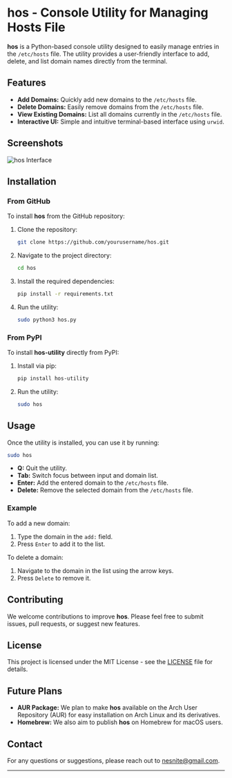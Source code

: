 
# hos - Console Utility for Managing Hosts File

**hos** is a Python-based console utility designed to easily manage entries in the `/etc/hosts` file. The utility provides a user-friendly interface to add, delete, and list domain names directly from the terminal.

## Features

- **Add Domains:** Quickly add new domains to the `/etc/hosts` file.
- **Delete Domains:** Easily remove domains from the `/etc/hosts` file.
- **View Existing Domains:** List all domains currently in the `/etc/hosts` file.
- **Interactive UI:** Simple and intuitive terminal-based interface using `urwid`.

## Screenshots

![hos Interface](home/rocket/Pictures/Blog/hos.png)

## Installation

### From GitHub

To install **hos** from the GitHub repository:

1. Clone the repository:

   ```bash
   git clone https://github.com/yourusername/hos.git
   ```

2. Navigate to the project directory:

   ```bash
   cd hos
   ```

3. Install the required dependencies:

   ```bash
   pip install -r requirements.txt
   ```

4. Run the utility:

   ```bash
   sudo python3 hos.py
   ```

### From PyPI

To install **hos-utility** directly from PyPI:

1. Install via pip:

   ```bash
   pip install hos-utility
   ```

2. Run the utility:

   ```bash
   sudo hos
   ```

## Usage

Once the utility is installed, you can use it by running:

```bash
sudo hos
```

- **Q:** Quit the utility.
- **Tab:** Switch focus between input and domain list.
- **Enter:** Add the entered domain to the `/etc/hosts` file.
- **Delete:** Remove the selected domain from the `/etc/hosts` file.

### Example

To add a new domain:

1. Type the domain in the `add:` field.
2. Press `Enter` to add it to the list.

To delete a domain:

1. Navigate to the domain in the list using the arrow keys.
2. Press `Delete` to remove it.

## Contributing

We welcome contributions to improve **hos**. Please feel free to submit issues, pull requests, or suggest new features.

## License

This project is licensed under the MIT License - see the [LICENSE](LICENSE) file for details.

## Future Plans

- **AUR Package:** We plan to make **hos** available on the Arch User Repository (AUR) for easy installation on Arch Linux and its derivatives.
- **Homebrew:** We also aim to publish **hos** on Homebrew for macOS users.

## Contact

For any questions or suggestions, please reach out to [nesnite@gmail.com](mailto:nesnite@gmail.com).

---
